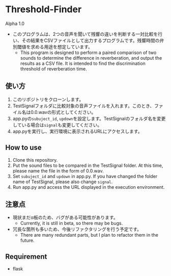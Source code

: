 # Threshold-Finder
Alpha 1.0

- このプログラムは、2つの音声を聞いて残響の違いを判断する一対比較を行い、その結果をCSVファイルとして出力するプログラムです。残響時間の弁別閾値を求める用途を想定しています。
  - This program is designed to perform a paired comparison of two sounds to determine the difference in reverberation, and output the results as a CSV file. It is intended to find the discrimination threshold of reverberation time.

## 使い方

1. このリポジトリをクローンします。
2. TestSignalフォルダに比較対象の音声ファイルを入れます。このとき、ファイル名は0.0.wavの形式としてください。
3. app.pyの`subuject_id`, `updown`を設定します。TestSignalのフォルダ名を変更している場合は`signal`も変更してください。
4. app.pyを実行し、実行環境に表示されるURLにアクセスします。

## How to use

1. Clone this repository.
2. Put the sound files to be compared in the TestSignal folder. At this time, please name the file in the form of 0.0.wav.
3. Set `subuject_id` and `updown` in app.py. If you have changed the folder name of TestSignal, please also change `signal`.
4. Run app.py and access the URL displayed in the execution environment.

## 注意点

- 現状まだα板のため、バグがある可能性があります。
  - Currently, it is still in beta, so there may be bugs.
- 冗長な箇所も多いため、今後リファクタリングを行う予定です。
  - There are many redundant parts, but I plan to refactor them in the future.

## Requirement

- flask
